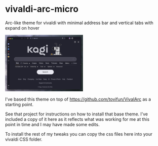 # vivaldi-arc-micro

Arc-like theme for vivaldi with minimal address bar and vertical tabs with expand on hover

<img src="viv-micro-preview.jpg" alt="Preview" width="50%">

I've based this theme on top of https://github.com/tovifun/VivalArc as a starting point.

See that project for instructions on how to install that base theme. I've included a copy of it here as it reflects what was working for me at this point in time and I may have made some edits.

To install the rest of my tweaks you can copy the css files here into your vivaldi CSS folder.
